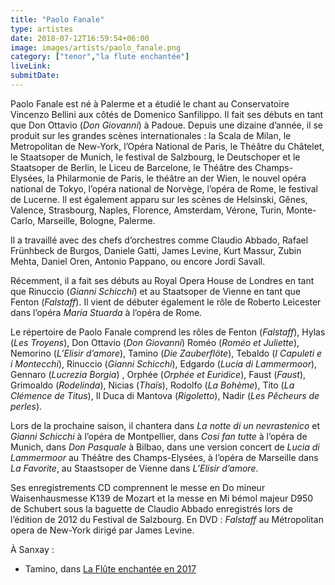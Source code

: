 ```yaml
---
title: "Paolo Fanale"
type: artistes
date: 2018-07-12T16:59:54+06:00
image: images/artists/paolo_fanale.png
category: ["tenor","la flute enchantée"]
liveLink: 
submitDate: 
---
```


Paolo Fanale est né à Palerme et a étudié le chant au Conservatoire Vincenzo Bellini aux côtés de Domenico Sanfilippo. Il fait ses débuts en tant que Don Ottavio (*Don Giovanni*) à Padoue. Depuis une dizaine d’année, il se produit sur les grandes scènes internationales : la Scala de Milan, le Metropolitan de New-York, l’Opéra National de Paris, le Théâtre du Châtelet, le Staatsoper de Munich, le festival de Salzbourg, le Deutschoper et le Staatsoper de Berlin, le Liceu de Barcelone, le Théâtre des Champs-Elysées, la Philarmonie de Paris, le théâtre an der Wien, le nouvel opéra national de Tokyo, l’opéra national de Norvège, l’opéra de Rome, le festival de Lucerne. Il est également apparu sur les scènes de Helsinski, Gênes,  Valence,  Strasbourg, Naples, Florence, Amsterdam, Vérone, Turin, Monte-Carlo, Marseille, Bologne, Palerme.

Il a travaillé avec des chefs d’orchestres comme Claudio Abbado, Rafael Frünhbeck de Burgos, Daniele Gatti, James Levine, Kurt Massur, Zubin Mehta, Daniel Oren, Antonio Pappano, ou encore Jordi Savall.

Récemment, il a fait ses débuts au Royal Opera House de Londres en tant que Rinuccio (*Gianni Schicchi*) et au Staatsoper de Vienne en tant que Fenton (*Falstaff*). Il vient de débuter également le rôle de Roberto Leicester dans l’opéra *Maria Stuarda* à l’opéra de Rome.

Le répertoire de Paolo Fanale comprend les rôles de Fenton (*Falstaff*), Hylas (*Les Troyens*), Don Ottavio (*Don Giovanni*) Roméo (*Roméo et Juliette*), Nemorino (*L’Elisir d’amore*), Tamino (*Die Zauberflöte*), Tebaldo (*I Capuleti e i Montecchi*), Rinuccio (*Gianni Schicchi*), Edgardo (*Lucia di Lammermoor*), Gennaro (*Lucrezia Borgia*) , Orphée (*Orphée et Euridice*), Faust (*Faust*), Grimoaldo (*Rodelinda*), Nicias (*Thaïs*), Rodolfo (*La Bohème*), Tito (*La Clémence de Titus*), Il Duca di Mantova (*Rigoletto*), Nadir (*Les Pêcheurs de perles*).

Lors de la prochaine saison, il chantera dans *La notte di un nevrastenico* et *Gianni Schicchi* à l’opéra de Montpellier, dans *Cosi fan tutte* à l’opéra de Munich, dans *Don Pasquale* à Bilbao, dans une version concert de *Lucia di Lammermoor* au Théâtre des Champs-Elysées, à l’opéra de Marseille dans *La Favorite*, au Staastsoper de Vienne dans *L’Elisir d’amore*.

Ses enregistrements CD comprennent le messe en Do mineur Waisenhausmesse K139 de Mozart et la messe en Mi bémol majeur D950 de Schubert sous la baguette de Claudio Abbado enregistrés lors de l’édition de 2012 du Festival de Salzbourg. En DVD : *Falstaff* au Métropolitan opera de New-York dirigé par James Levine.


À Sanxay :
- Tamino, dans [La Flûte enchantée en 2017](/portfolio/2017_flute/)
